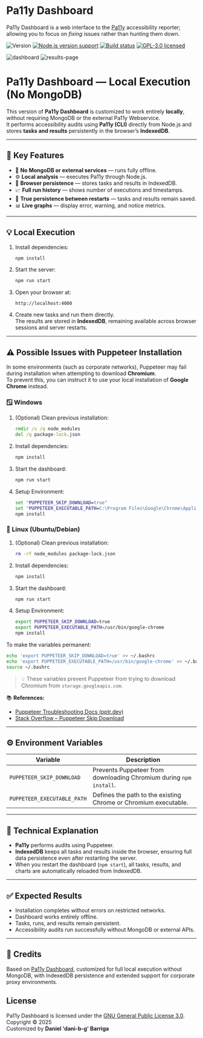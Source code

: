 # Pa11y Dashboard

Pa11y Dashboard is a web interface to the [Pa11y][pa11y] accessibility reporter; allowing you to focus on _fixing_ issues rather than hunting them down.

![Version][shield-version]
[![Node.js version support][shield-node]][info-node]
[![Build status][shield-build]][info-build]
[![GPL-3.0 licensed][shield-license]][info-license]

![dashboard](https://user-images.githubusercontent.com/6110968/61603347-0bce1000-abf2-11e9-87b2-a53f91d315bb.jpg)
![results-page](https://user-images.githubusercontent.com/6110968/62183438-05851580-b30f-11e9-9bc4-b6a4823ae9e8.jpg)

# Pa11y Dashboard — Local Execution (No MongoDB)

This version of **Pa11y Dashboard** is customized to work entirely **locally**, without requiring MongoDB or the external Pa11y Webservice.  
It performs accessibility audits using **Pa11y (CLI)** directly from Node.js and stores **tasks and results** persistently in the browser’s **IndexedDB**.

---

## 🚀 Key Features

- 🧱 **No MongoDB or external services** — runs fully offline.
- ⚙️ **Local analysis** — executes Pa11y through Node.js.
- 💾 **Browser persistence** — stores tasks and results in IndexedDB.
- 📈 **Full run history** — shows number of executions and timestamps.
- 🔁 **True persistence between restarts** — tasks and results remain saved.
- 📊 **Live graphs** — display error, warning, and notice metrics.
---

## 💡 Local Execution

1. Install dependencies:

    ```cmd
    npm install
    ```

2. Start the server:

    ```bash
    npm run start
    ```

3. Open your browser at:

    ```
    http://localhost:4000
    ```

3. Create new tasks and run them directly.  
   The results are stored in **IndexedDB**, remaining available across browser sessions and server restarts.

---

## ⚠️ Possible Issues with Puppeteer Installation

In some environments (such as corporate networks), Puppeteer may fail during installation when attempting to download **Chromium**.  
To prevent this, you can instruct it to use your local installation of **Google Chrome** instead.

### 🪟 Windows

1. (Optional) Clean previous installation:

    ```cmd
    rmdir /s /q node_modules
    del /q package-lock.json
    ```

2. Install dependencies:

    ```cmd
    npm install
    ```

3. Start the dashboard:

    ```cmd
    npm run start
    ```
4. Setup Environment:

	```cmd
	set "PUPPETEER_SKIP_DOWNLOAD=true"
	set "PUPPETEER_EXECUTABLE_PATH=C:\Program Files\Google\Chrome\Application\chrome.exe"
	npm install
	```

### 🐧 Linux (Ubuntu/Debian)

1. (Optional) Clean previous installation:

    ```bash
    rm -rf node_modules package-lock.json
    ```

2. Install dependencies:

    ```bash
    npm install
    ```

3. Start the dashboard:

    ```bash
    npm run start
    ```
4. Setup Environment:

	```bash
	export PUPPETEER_SKIP_DOWNLOAD=true
	export PUPPETEER_EXECUTABLE_PATH=/usr/bin/google-chrome
	npm install
	```

To make the variables permanent:

```bash
echo 'export PUPPETEER_SKIP_DOWNLOAD=true' >> ~/.bashrc
echo 'export PUPPETEER_EXECUTABLE_PATH=/usr/bin/google-chrome' >> ~/.bashrc
source ~/.bashrc
```

> 💡 These variables prevent Puppeteer from trying to download Chromium from `storage.googleapis.com`.

📚 **References:**

- [Puppeteer Troubleshooting Docs (pptr.dev)](https://pptr.dev/troubleshooting)  
- [Stack Overflow – Puppeteer Skip Download](https://stackoverflow.com/questions/51717944)

---

## ⚙️ Environment Variables

| Variable                    | Description                                                                      |
| --------------------------- | -------------------------------------------------------------------------------- |
| `PUPPETEER_SKIP_DOWNLOAD`   | Prevents Puppeteer from downloading Chromium during `npm install`.               |
| `PUPPETEER_EXECUTABLE_PATH` | Defines the path to the existing Chrome or Chromium executable.                 |

---

## 🧠 Technical Explanation

- **Pa11y** performs audits using Puppeteer.  
- **IndexedDB** keeps all tasks and results inside the browser, ensuring full data persistence even after restarting the server.  
- When you restart the dashboard (`npm start`), all tasks, results, and charts are automatically reloaded from IndexedDB.

---

## ✅ Expected Results

- Installation completes without errors on restricted networks.  
- Dashboard works entirely offline.  
- Tasks, runs, and results remain persistent.  
- Accessibility audits run successfully without MongoDB or external APIs.

---

## 🧩 Credits

Based on [Pa11y Dashboard](https://github.com/pa11y/pa11y-dashboard), customized for full local execution without MongoDB, with IndexedDB persistence and extended support for corporate proxy environments.

## License

Pa11y Dashboard is licensed under the [GNU General Public License 3.0][info-license].  
Copyright © 2025  
Customized by **Daniel 'dani-b-g' Barriga**

[homebrew]: https://brew.sh/  
[issues]: https://github.com/dani-b-g/pa11y-dashboard-noMongo/issues?utf8=%E2%9C%93&q=is%3Aissue  
[issues-create]: https://github.com/dani-b-g/pa11y-dashboard-noMongo/issues/new  
[mongodb]: http://www.mongodb.org/  
[mongodb-package]: https://www.npmjs.com/package/mongodb  
[mongodb-package-compatibility]: https://docs.mongodb.com/drivers/node/current/compatibility  
[node]: http://nodejs.org/  
[pa11y]: https://github.com/pa11y/pa11y  
[pa11y-webservice-config]: https://github.com/pa11y/webservice#configurations  
[info-node]: package.json  
[info-build]: https://github.com/pa11y/pa11y-dashboard/actions/workflows/tests.yml  
[info-license]: LICENSE  
[shield-version]: https://img.shields.io/github/package-json/v/pa11y/pa11y-dashboard.svg  
[shield-node]: https://img.shields.io/node/v/pa11y/pa11y-dashboard.svg  
[shield-build]: https://github.com/pa11y/pa11y-dashboard/actions/workflows/tests.yml/badge.svg  
[shield-license]: https://img.shields.io/badge/license-GPL%203.0-blue.svg
